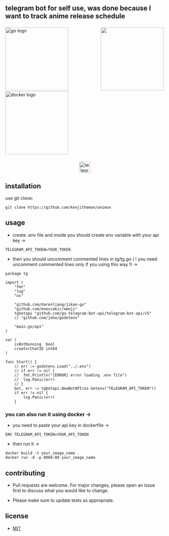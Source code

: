 <h2 align="left">telegram bot for self use, was done because I want to track anime release schedule</h2>

###

<img align="right" height="200" src="https://media.tenor.com/6OCEdkhjHKUAAAAC/d4dj-first-mix-d4dj.gif"  />

###

<div align="left">
  <img src="https://cdn.jsdelivr.net/gh/devicons/devicon/icons/go/go-original.svg" height="200" alt="go logo"  />
  <img width="" />
  <img src="https://cdn.jsdelivr.net/gh/devicons/devicon/icons/docker/docker-original.svg" height="200" alt="docker logo"  />
</div>

###

<div align="center">
  <a href="https://t.me/animun_bot" target="_blank">
    <img src="https://img.shields.io/static/v1?message=ANIMUN&logo=telegram&label=&color=2CA5E0&logoColor=white&labelColor=&style=for-the-badge" height="35" alt="telegram logo"  />
  </a>
</div>

###

## installation

use git clone:

```
git clone https://github.com/kenjitheman/animun
```

## usage
- create .env file and inside you should create env variable with your api key ->
```
TELEGRAM_API_TOKEN=YOUR_TOKEN
```
- then you should uncomment commented lines in tg/tg.go ( ! you need uncomment commented lines only if you using this way !) ->
```
package tg

import (
	"fmt"
	"log"
	"os"

	"github.com/darenliang/jikan-go"
	"github.com/enescakir/emoji"
	tgbotapi "github.com/go-telegram-bot-api/telegram-bot-api/v5"
	// "github.com/joho/godotenv"

	"main.go/api"
)

var (
	isBotRunning  bool
	creatorChatID int64
)

func Start() {
	// err := godotenv.Load("../.env")
	// if err != nil {
	// 	fmt.Println("[ERROR] error loading .env file")
	// 	log.Panic(err)
	// }
	bot, err := tgbotapi.NewBotAPI(os.Getenv("TELEGRAM_API_TOKEN"))
	if err != nil {
		log.Panic(err)
	}
```
### you can also run it using docker ->
- you need to paste your api key in dockerfile ->
```
ENV TELEGRAM_API_TOKEN=YOUR_API_TOKEN
```
- then run it ->
```
docker build -t your_image_name .
docker run -d -p 8080:80 your_image_name
```
## contributing

- Pull requests are welcome. For major changes, please open an issue first
to discuss what you would like to change.

- Please make sure to update tests as appropriate.

## license

- [MIT](https://choosealicense.com/licenses/mit/)
